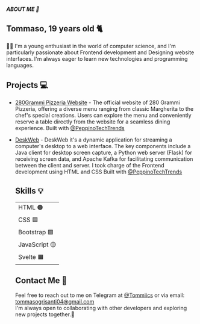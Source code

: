 <html>
  <head>
    <meta charset="UTF-8">
    <h5 style="font-weight: bold;">ABOUT ME 👀 </h3>
  </head>
  <body>
    <h2>Tommaso, 19 years old 🐈 </h2>
    <p> 🧑‍💻 I'm a young enthusiast in the world of computer science, and I'm particularly passionate about Frontend development and Designing website interfaces. I'm always eager to learn new technologies and programming languages.</p>

    
## Projects :computer:

- [280Grammi Pizzeria Website](http://www.280grammi.it) - The official website of 280 Grammi Pizzeria, offering a diverse menu ranging from classic Margherita to the chef's special creations. Users can explore the menu and conveniently reserve a table directly from the website for a seamless dining experience. Built with <a href="https://github.com/peppinotechtrends" target="_blank">@PeppinoTechTrends</a>

- [DeskWeb](https://github.com/PeppinoTechTrends/DeskWeb) - DeskWeb it's a dynamic application for streaming a computer's desktop to a web interface. The key components include a Java client for desktop screen capture, a Python web server (Flask) for receiving screen data, and Apache Kafka for facilitating communication between the client and server. I took charge of the Frontend development using HTML and CSS Built with <a href="https://github.com/peppinotechtrends" target="_blank">@PeppinoTechTrends</a>

  
    <h2>Skills 💡</h2>
    <table>
  <tbody>
    <tr>
      <td>HTML 🟠</td>
    </tr>
    <tr>
      <td>CSS 🟦</td>
    </tr>
    <tr>
      <td>Bootstrap 🟪</td>
    </tr>
    <tr>
      <td>JavaScript 🟡</td>
    </tr>
    <tr>
      <td>Svelte 🟧</td>
    </tr>
  </tbody>
</table>

  <h2>Contact Me 📩</h2>
  <p>Feel free to reach out to me on Telegram at <a href="https://t.me/Tommiics">@Tommiics</a> or via email: <a href="mailto:tommasogrisanti04@gmail.com">tommasogrisanti04@gmail.com</a> <br> I'm always open to collaborating with other developers and exploring new projects together.🔵</p>


</body>
</html>
